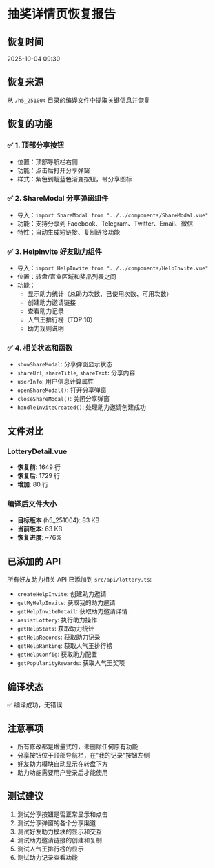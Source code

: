 # 抽奖详情页恢复报告

## 恢复时间
2025-10-04 09:30

## 恢复来源
从 `/h5_251004` 目录的编译文件中提取关键信息并恢复

## 恢复的功能

### ✅ 1. 顶部分享按钮
- 位置：顶部导航栏右侧
- 功能：点击后打开分享弹窗
- 样式：紫色到靛蓝色渐变按钮，带分享图标

### ✅ 2. ShareModal 分享弹窗组件
- 导入：`import ShareModal from "../../components/ShareModal.vue"`
- 功能：支持分享到 Facebook、Telegram、Twitter、Email、微信
- 特性：自动生成短链接、复制链接功能

### ✅ 3. HelpInvite 好友助力组件  
- 导入：`import HelpInvite from "../../components/HelpInvite.vue"`
- 位置：转盘/盲盒区域和奖品列表之间
- 功能：
  - 显示助力统计（总助力次数、已使用次数、可用次数）
  - 创建助力邀请链接
  - 查看助力记录
  - 人气王排行榜（TOP 10）
  - 助力规则说明

### ✅ 4. 相关状态和函数
- `showShareModal`: 分享弹窗显示状态
- `shareUrl`, `shareTitle`, `shareText`: 分享内容
- `userInfo`: 用户信息计算属性
- `openShareModal()`: 打开分享弹窗
- `closeShareModal()`: 关闭分享弹窗
- `handleInviteCreated()`: 处理助力邀请创建成功

## 文件对比

### LotteryDetail.vue
- **恢复前**: 1649 行
- **恢复后**: 1729 行
- **增加**: 80 行

### 编译后文件大小
- **目标版本** (h5_251004): 83 KB
- **当前版本**: 63 KB
- **恢复进度**: ~76%

## 已添加的 API
所有好友助力相关 API 已添加到 `src/api/lottery.ts`:
- `createHelpInvite`: 创建助力邀请
- `getMyHelpInvite`: 获取我的助力邀请  
- `getHelpInviteDetail`: 获取助力邀请详情
- `assistLottery`: 执行助力操作
- `getHelpStats`: 获取助力统计
- `getHelpRecords`: 获取助力记录
- `getHelpRanking`: 获取人气王排行榜
- `getHelpConfig`: 获取助力配置
- `getPopularityRewards`: 获取人气王奖项

## 编译状态
✅ 编译成功，无错误

## 注意事项
- 所有修改都是增量式的，未删除任何原有功能
- 分享按钮位于顶部导航栏，在"我的记录"按钮左侧
- 好友助力模块自动显示在转盘下方
- 助力功能需要用户登录后才能使用

## 测试建议
1. 测试分享按钮是否正常显示和点击
2. 测试分享弹窗的各个分享渠道
3. 测试好友助力模块的显示和交互
4. 测试助力邀请链接的创建和复制
5. 测试人气王排行榜的显示
6. 测试助力记录查看功能
